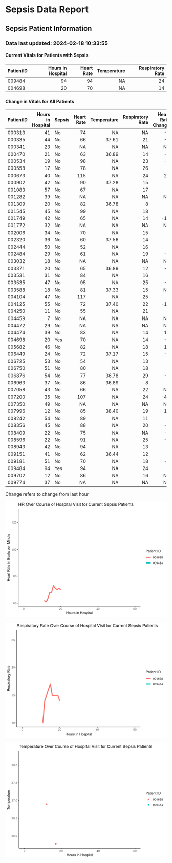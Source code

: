 # Sepsis Data Report


## Sepsis Patient Information

### Data last updated: 2024-02-18 10:33:55

#### Current Vitals for Patients with Sepsis

| PatientID | Hours in Hospital | Heart Rate | Temperature | Respiratory Rate |
|:----------|------------------:|-----------:|------------:|-----------------:|
| 009484    |                94 |         94 |          NA |               24 |
| 004698    |                20 |         70 |          NA |               14 |

#### Change in Vitals for All Patients

| PatientID | Hours in Hospital | Sepsis | Heart Rate | Temperature | Respiratory Rate | Heart Rate Change | Temperature Change | Respiration Rate Change |
|:----------|------------------:|:-------|-----------:|------------:|-----------------:|------------------:|-------------------:|------------------------:|
| 000313    |                41 | No     |         74 |          NA |               NA |                -5 |                 NA |                      NA |
| 000335    |                44 | No     |         66 |       37.61 |               21 |                -8 |                 NA |                       6 |
| 000341    |                23 | No     |         NA |          NA |               NA |                NA |                 NA |                      NA |
| 000470    |                21 | No     |         63 |       36.89 |               14 |                -4 |                 NA |                       4 |
| 000534    |                19 | No     |         98 |          NA |               23 |                -5 |                 NA |                       8 |
| 000558    |                17 | No     |         78 |          NA |               26 |                 3 |                 NA |                       9 |
| 000673    |                40 | No     |        115 |          NA |               24 |                24 |                 NA |                      12 |
| 000902    |                42 | No     |         90 |       37.28 |               15 |                 7 |                 NA |                      -3 |
| 001083    |                57 | No     |         67 |          NA |               17 |                 0 |                 NA |                      -1 |
| 001282    |                39 | No     |         NA |          NA |               NA |                NA |                 NA |                      NA |
| 001309    |                20 | No     |         82 |       36.78 |                8 |                 1 |                 NA |                       1 |
| 001545    |                45 | No     |         99 |          NA |               18 |                 5 |                 NA |                      -5 |
| 001749    |                42 | No     |         65 |          NA |               14 |               -11 |                 NA |                      -4 |
| 001772    |                32 | No     |         NA |          NA |               NA |                NA |                 NA |                      NA |
| 002006    |                34 | No     |         70 |          NA |               15 |                 0 |                 NA |                       0 |
| 002320    |                36 | No     |         60 |       37.56 |               14 |                 0 |                 NA |                       0 |
| 002444    |                50 | No     |         52 |          NA |               16 |                 0 |                 NA |                       3 |
| 002484    |                29 | No     |         61 |          NA |               19 |                -2 |                 NA |                       1 |
| 003032    |                18 | No     |         NA |          NA |               NA |                NA |                 NA |                      NA |
| 003371    |                20 | No     |         65 |       36.89 |               12 |                -4 |                 NA |                      -2 |
| 003531    |                31 | No     |         84 |          NA |               16 |                 0 |                 NA |                      -3 |
| 003535    |                47 | No     |         95 |          NA |               25 |                -5 |                 NA |                      NA |
| 003588    |                18 | No     |         81 |       37.33 |               15 |                NA |                 NA |                      NA |
| 004104    |                47 | No     |        117 |          NA |               25 |                 2 |                 NA |                       1 |
| 004125    |                55 | No     |         72 |       37.40 |               22 |               -10 |                0.1 |                       2 |
| 004250    |                11 | No     |         55 |          NA |               21 |                 3 |                 NA |                       8 |
| 004459    |                 7 | No     |         NA |          NA |               NA |                NA |                 NA |                      NA |
| 004472    |                29 | No     |         NA |          NA |               NA |                NA |                 NA |                      NA |
| 004474    |                39 | No     |         83 |          NA |               14 |                11 |                 NA |                       0 |
| 004698    |                20 | Yes    |         70 |          NA |               14 |                -1 |                 NA |                      -1 |
| 005682    |                46 | No     |         82 |          NA |               18 |                10 |                 NA |                       3 |
| 006449    |                24 | No     |         72 |       37.17 |               15 |                -1 |                 NA |                      -2 |
| 006725    |                53 | No     |         54 |          NA |               13 |                 1 |                 NA |                       0 |
| 006750    |                51 | No     |         80 |          NA |               18 |                 1 |                 NA |                       1 |
| 006876    |                54 | No     |         77 |       36.78 |               29 |                -2 |                 NA |                       1 |
| 006963    |                37 | No     |         86 |       36.89 |                8 |                 3 |                 NA |                      -4 |
| 007058    |                43 | No     |         66 |          NA |               22 |                NA |                 NA |                      NA |
| 007200    |                35 | No     |        107 |          NA |               24 |               -41 |                 NA |                      -2 |
| 007350    |                49 | No     |         NA |          NA |               NA |                NA |                 NA |                      NA |
| 007996    |                12 | No     |         85 |       38.40 |               19 |                10 |                0.0 |                      -2 |
| 008242    |                54 | No     |         89 |          NA |               11 |                 6 |                 NA |                      -1 |
| 008356    |                45 | No     |         88 |          NA |               20 |                -2 |                 NA |                       1 |
| 008409    |                22 | No     |         75 |          NA |               NA |                -6 |                 NA |                      NA |
| 008596    |                22 | No     |         91 |          NA |               25 |                -2 |                 NA |                       1 |
| 008943    |                42 | No     |         94 |          NA |               13 |                 2 |                 NA |                     -15 |
| 009151    |                41 | No     |         62 |       36.44 |               12 |                 0 |                 NA |                      -5 |
| 009181    |                51 | No     |         70 |          NA |               18 |                -1 |                 NA |                      -8 |
| 009484    |                94 | Yes    |         94 |          NA |               24 |                 6 |                 NA |                       1 |
| 009702    |                12 | No     |         86 |          NA |               16 |                NA |                 NA |                      NA |
| 009774    |                37 | No     |         NA |          NA |               NA |                NA |                 NA |                      NA |

Change refers to change from last hour

![](README_files/figure-commonmark/unnamed-chunk-4-1.png)

![](README_files/figure-commonmark/unnamed-chunk-4-2.png)

![](README_files/figure-commonmark/unnamed-chunk-4-3.png)
